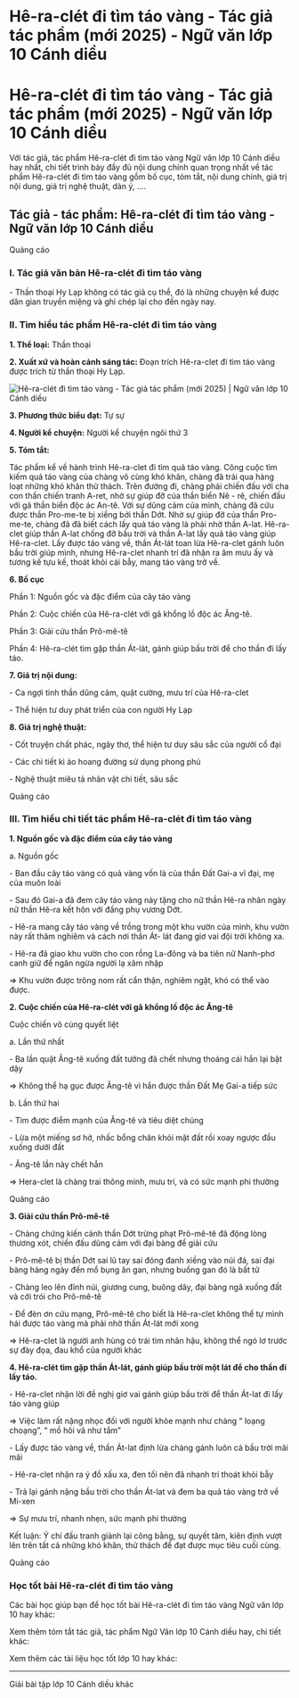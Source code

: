 # Hê-ra-clét đi tìm táo vàng - Tác giả tác phẩm (mới 2025) - Ngữ văn lớp 10 Cánh diều

# Hê-ra-clét đi tìm táo vàng - Tác giả tác phẩm (mới 2025) - Ngữ văn lớp 10 Cánh diều

Với tác giả, tác phẩm Hê-ra-clét đi tìm táo vàng Ngữ văn lớp 10 Cánh diều hay nhất, chi tiết trình bày đầy đủ nội dung chính quan trọng nhất về tác phẩm Hê-ra-clét đi tìm táo vàng gồm bố cục, tóm tắt, nội dung chính, giá trị nội dung, giá trị nghệ thuật, dàn ý, ....

## Tác giả - tác phẩm: Hê-ra-clét đi tìm táo vàng - Ngữ văn lớp 10 Cánh diều

Quảng cáo

### **I. Tác giả văn bản Hê-ra-clét đi tìm táo vàng**

\- Thần thoại Hy Lạp không có tác giả cụ thể, đó là những chuyện kể được dân gian truyền miệng và ghi chép lại cho đến ngày nay.

### **II. Tìm hiểu tác phẩm Hê-ra-clét đi tìm táo vàng**

**1\. Thể loại:** Thần thoại

**2\. Xuất xứ và hoàn cảnh sáng tác:** Đoạn trích Hê-ra-clet đi tìm táo vàng được trích từ thần thoại Hy Lạp.

![Hê-ra-clét đi tìm táo vàng - Tác giả tác phẩm \(mới 2025\) | Ngữ văn lớp 10 Cánh diều](https://vietjack.com/soan-van-lop-10-cd/images/tac-gia-tac-pham-he-ra-clet-di-tim-tao-vang.PNG)

**3\. Phương thức biểu đạt:** Tự sự 

**4\. Người kể chuyện:** Người kể chuyện ngôi thứ 3

**5\. Tóm tắt:**

Tác phẩm kể về hành trình Hê-ra-clet đi tìm quả táo vàng. Công cuộc tìm kiếm quả táo vàng của chàng vô cùng khó khăn, chàng đã trải qua hàng loạt những khó khăn thử thách. Trên đường đi, chàng phải chiến đấu với cha con thần chiến tranh A-ret, nhờ sự giúp đỡ của thần biển Nê - rê, chiến đấu với gã thần biển độc ác An-tê. Với sự dũng cảm của mình, chàng đã cứu được thần Pro-me-te bị xiềng bởi thần Dớt. Nhờ sự giúp đỡ của thần Pro-me-te, chàng đã đã biết cách lấy quả táo vàng là phải nhờ thần A-lat. Hê-ra-clet giúp thần A-lat chống đỡ bầu trời và thần A-lat lấy quả táo vàng giúp Hê-ra-clet. Lấy được táo vàng về, thần Át-lát toan lừa Hê-ra-clet gánh luôn bầu trời giúp mình, nhưng Hê-ra-clet nhanh trí đã nhận ra âm mưu ấy và tương kế tựu kế, thoát khỏi cái bẫy, mang táo vàng trở về.

**6\. Bố cục**

Phần 1: Nguồn gốc và đặc điểm của cây táo vàng

Phần 2: Cuộc chiến của Hê-ra-clét với gã khổng lồ độc ác Ăng-tê.

Phần 3: Giải cứu thần Prô-mê-tê

Phần 4: Hê-ra-clét tìm gặp thần Át-lát, gánh giúp bầu trời để cho thần đi lấy táo.

**7\. Giá trị nội dung:**

\- Ca ngợi tinh thần dũng cảm, quật cường, mưu trí của Hê-ra-clet

\- Thể hiện tư duy phát triển của con người Hy Lạp

**8\. Giá trị nghệ thuật:**

\- Cốt truyện chất phác, ngây thơ, thể hiện tư duy sâu sắc của người cổ đại

\- Các chi tiết kì ảo hoang đường sử dụng phong phú

\- Nghệ thuật miêu tả nhân vật chi tiết, sâu sắc

Quảng cáo

### **III. Tìm hiểu chi tiết tác phẩm Hê-ra-clét đi tìm táo vàng**

**1\. Nguồn gốc và đặc điểm của cây táo vàng**

a. Nguồn gốc

\- Ban đầu cây táo vàng có quả vàng vốn là của thần Đất Gai-a vĩ đại, mẹ của muôn loài

\- Sau đó Gai-a đã đem cây táo vàng này tặng cho nữ thần Hê-ra nhân ngày nữ thần Hê-ra kết hôn với đấng phụ vương Dớt.

\- Hê-ra mang cây táo vàng về trồng trong một khu vườn của mình, khu vườn này rất thâm nghiêm và cách nơi thần Át- lát đang giơ vai đội trời không xa.

\- Hê-ra đã giao khu vườn cho con rồng La-đông và ba tiên nữ Nanh-phơ canh giữ để ngăn ngừa người lạ xâm nhập 

=> Khu vườn được trông nom rất cẩn thận, nghiêm ngặt, khó có thể vào được. 

**2\. Cuộc chiến của Hê-ra-clét với gã khổng lồ độc ác Ăng-tê**

Cuộc chiến vô cùng quyết liệt

a. Lần thứ nhất

\- Ba lần quật Ăng-tê xuống đất tưởng đã chết nhưng thoáng cái hắn lại bật dậy

=> Không thể hạ gục được Ăng-tê vì hắn được thần Đất Mẹ Gai-a tiếp sức

b. Lần thứ hai

\- Tìm được điểm mạnh của Ăng-tê và tiêu diệt chúng

\- Lừa một miếng sơ hở, nhấc bổng chân khỏi mặt đất rồi xoay ngược đầu xuống dưới đất

\- Ăng-tê lần này chết hẳn

=> Hera-clet là chàng trai thông minh, mưu trí, và có sức mạnh phi thường

Quảng cáo

**3\. Giải cứu thần Prô-mê-tê**

\- Chàng chứng kiến cảnh thần Dớt trừng phạt Prô-mê-tê đã động lòng thương xót, chiến đấu dũng cảm với đại bàng để giải cứu

\- Prô-mê-tê bị thần Dớt sai lũ tay sai đóng đanh xiềng vào núi đá, sai đại bàng hàng ngày đến mổ bụng ăn gan, nhưng buồng gan đó là bất tử

\- Chàng leo lên đỉnh núi, giương cung, buông dây, đại bàng ngã xuống đất và cởi trói cho Prô-mê-tê

\- Để đèn ơn cứu mạng, Prô-mê-tê cho biết là Hê-ra-clet không thể tự mình hái được táo vàng mà phải nhờ thần Át-lát mới xong

=> Hê-ra-clet là người anh hùng có trái tim nhân hậu, không thể ngó lơ trước sự đày đọa, đau khổ của người khác

**4\. Hê-ra-clét tìm gặp thần Át-lát, gánh giúp bầu trời một lát để cho thần đi lấy táo.**

\- Hê-ra-clet nhận lời đề nghị giơ vai gánh giúp bầu trời để thần Át-lat đi lấy táo vàng giúp 

=> Việc làm rất nặng nhọc đối với người khỏe mạnh như chàng “ loạng choạng”, “ mồ hôi vã như tắm”

\- Lấy được táo vàng về, thần Át-lat định lừa chàng gánh luôn cả bầu trời mãi mãi

\- Hê-ra-clet nhận ra ý đồ xấu xa, đen tối nên đã nhanh trí thoát khỏi bẫy 

\- Trả lại gánh nặng bầu trời cho thần Át-lat và đem ba quả táo vàng trở về Mi-xen

=> Sự mưu trí, nhanh nhẹn, sức mạnh phi thường 

Kết luận: Ý chí đấu tranh giành lại công bằng, sự quyết tâm, kiên định vượt lên trên tất cả những khó khăn, thử thách để đạt được mục tiêu cuối cùng. 

Quảng cáo

### **Học tốt bài Hê-ra-clét đi tìm táo vàng**

Các bài học giúp bạn để học tốt bài Hê-ra-clét đi tìm táo vàng Ngữ văn lớp 10 hay khác:

Xem thêm tóm tắt tác giả, tác phẩm Ngữ Văn lớp 10 Cánh diều hay, chi tiết khác:

Xem thêm các tài liệu học tốt lớp 10 hay khác:

* * *

Giải bài tập lớp 10 Cánh diều khác
